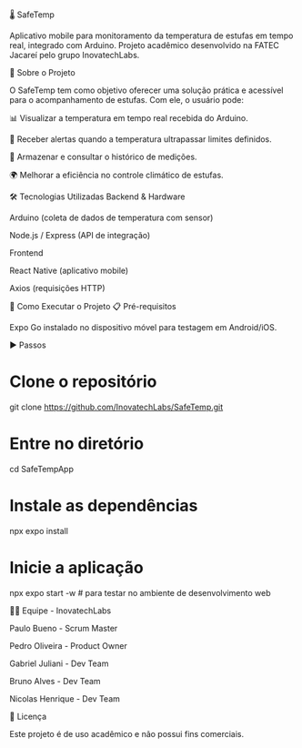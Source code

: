 🌡️ SafeTemp

Aplicativo mobile para monitoramento da temperatura de estufas em tempo real, integrado com Arduino.
Projeto acadêmico desenvolvido na FATEC Jacareí pelo grupo InovatechLabs.

📱 Sobre o Projeto

O SafeTemp tem como objetivo oferecer uma solução prática e acessível para o acompanhamento de estufas.
Com ele, o usuário pode:

📊 Visualizar a temperatura em tempo real recebida do Arduino.

🚨 Receber alertas quando a temperatura ultrapassar limites definidos.

💾 Armazenar e consultar o histórico de medições.

🌍 Melhorar a eficiência no controle climático de estufas.

🛠️ Tecnologias Utilizadas
Backend & Hardware

Arduino (coleta de dados de temperatura com sensor)

Node.js / Express (API de integração)

Frontend

React Native (aplicativo mobile)

Axios (requisições HTTP)

🚀 Como Executar o Projeto
📋 Pré-requisitos

Expo Go instalado no dispositivo móvel para testagem em Android/iOS.

▶️ Passos
# Clone o repositório
git clone https://github.com/InovatechLabs/SafeTemp.git

# Entre no diretório
cd SafeTempApp

# Instale as dependências
npx expo install

# Inicie a aplicação
npx expo start -w   # para testar no ambiente de desenvolvimento web

👨‍💻 Equipe - InovatechLabs

Paulo Bueno - Scrum Master

Pedro Oliveira - Product Owner

Gabriel Juliani - Dev Team

Bruno Alves - Dev Team

Nicolas Henrique - Dev Team

📜 Licença

Este projeto é de uso acadêmico e não possui fins comerciais.
